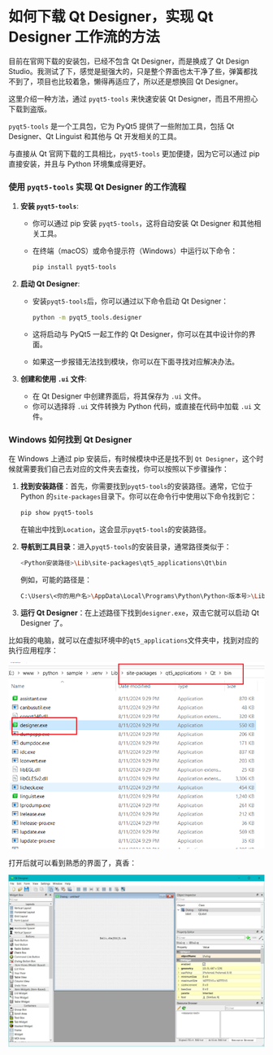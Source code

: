 # 如何下载 Qt Designer，实现 Qt Designer 工作流的方法

目前在官网下载的安装包，已经不包含 Qt Designer，而是换成了 Qt Design Studio。我测试了下，感觉是挺强大的，只是整个界面也太干净了些，弹簧都找不到了，项目也比较着急，懒得再适应了，所以还是想换回 Qt Designer。

这里介绍一种方法，通过 `pyqt5-tools` 来快速安装 Qt Designer，而且不用担心下载到盗版。

`pyqt5-tools` 是一个工具包，它为 PyQt5 提供了一些附加工具，包括 Qt Designer、Qt Linguist 和其他与 Qt 开发相关的工具。

与直接从 Qt 官网下载的工具相比，`pyqt5-tools` 更加便捷，因为它可以通过 pip 直接安装，并且与 Python 环境集成得更好。

### 使用 `pyqt5-tools` 实现 Qt Designer 的工作流程

1. **安装 `pyqt5-tools`**:

   - 你可以通过 pip 安装 `pyqt5-tools`，这将自动安装 Qt Designer 和其他相关工具。

   - 在终端（macOS）或命令提示符（Windows）中运行以下命令：

     ```bash
     pip install pyqt5-tools
     ```

2. **启动 Qt Designer**:

   - 安装`pyqt5-tools`后，你可以通过以下命令启动 Qt Designer：

     ```bash
     python -m pyqt5_tools.designer
     ```

   - 这将启动与 PyQt5 一起工作的 Qt Designer，你可以在其中设计你的界面。

   - 如果这一步报错无法找到模块，你可以在下面寻找对应解决办法。

3. **创建和使用 `.ui` 文件**:

   - 在 Qt Designer 中创建界面后，将其保存为 `.ui` 文件。
   - 你可以选择将 `.ui` 文件转换为 Python 代码，或直接在代码中加载 `.ui` 文件。

### Windows 如何找到 Qt Designer

在 Windows 上通过 pip 安装后，有时候模块中还是找不到 `Qt Designer`，这个时候就需要我们自己去对应的文件夹去查找，你可以按照以下步骤操作：

1. **找到安装路径**：首先，你需要找到`pyqt5-tools`的安装路径。通常，它位于 Python 的`site-packages`目录下。你可以在命令行中使用以下命令找到它：

   ```bash
   pip show pyqt5-tools
   ```

   在输出中找到`Location`，这会显示`pyqt5-tools`的安装路径。

2. **导航到工具目录**：进入`pyqt5-tools`的安装目录，通常路径类似于：

   ```bash
   <Python安装路径>\Lib\site-packages\qt5_applications\Qt\bin
   ```

   例如，可能的路径是：

   ```bash
   C:\Users\<你的用户名>\AppData\Local\Programs\Python\Python<版本号>\Lib\site-packages\qt5_applications\Qt\bin
   ```

3. **运行 Qt Designer**：在上述路径下找到`designer.exe`，双击它就可以启动 Qt Designer 了。

比如我的电脑，就可以在虚拟环境中的`qt5_applications`文件夹中，找到对应的执行应用程序：

![image-20240811220732684](./assets/240811-01-如何下载QtDesigner实现QtDesigner工作流的方法/image-20240811220732684.png)

打开后就可以看到熟悉的界面了，真香：

![R_24-08-11-22-26-31_80](./assets/240811-01-如何下载QtDesigner实现QtDesigner工作流的方法/R_24-08-11-22-26-31_80.jpg)
